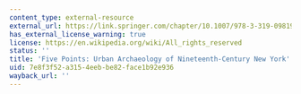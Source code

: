 ```yaml
---
content_type: external-resource
external_url: https://link.springer.com/chapter/10.1007/978-3-319-09819-7_31
has_external_license_warning: true
license: https://en.wikipedia.org/wiki/All_rights_reserved
status: ''
title: 'Five Points: Urban Archaeology of Nineteenth-Century New York'
uid: 7e8f3f52-a315-4eeb-be82-face1b92e936
wayback_url: ''
---
```

